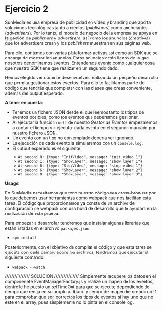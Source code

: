 # Ejercicio 2

SunMedia es una empresa de publicidad en vídeo y branding que aporta soluciones
tecnológicas tanto a medios (_publishers_) como anunciantes (_advertisers_). Por lo
tanto, el modelo de negocio de la empresa se apoya en la gestión de _publishers_
y _advertisers_, así como los anuncios (_creatives_) que los advertisers crean y
los _publishers_ muestran en sus páginas web.

Para ello, contamos con varias plataformas activas así como un SDK que se
encarga de mostrar los anuncios. Estos anuncios están llenos de lo que
nosotros denominamos eventos. Entendemos evento como cualquier cosa que
nuestro SDK tiene que realizar en un segundo dado.

Hemos elegido ver cómo te desenvuelves realizando un pequeño desarrollo que
permita gestionar estos eventos. Para ello te facilitamos parte del código que
tendrás que completar con las clases que creas conveniente, además del output
esperado.

**A tener en cuenta**:

- Tenemos un fichero JSON desde el que leemos tanto los tipos de eventos posibles,
  como los eventos que deberíamos gestionar.
- Al ejecutar la función `run()` de nuestro _Gestor de Eventos_ empezaremos a contar
  el tiempo y a ejecutar cada evento en el segundo marcado por nuestro fichero
  JSON.
- Un evento con un tipo no contemplado debería ser ignorado.
- La ejecución de cada evento la simularemos con un `console.log`.
- El output esperado es el siguiente:

```
    > At second 0: {type: "InitVideo", message: "init video 1"}
    > At second 1: {type: "ShowLayer", message: "show layer 1"}
    > At second 6: {type: "StopVideo", message: "stop video 1"}
    > At second 6: {type: "ShowLayer", message: "show layer 2"}
    > At second 8: {type: "ShowLayer", message: "show layer 3”}
```

**Usage**:

En SunMedia necesitamos que todo nuestro código sea cross-browser por lo que debemos usar herramientas como webpack que nos facilitan esta tarea. El código que proporcionamos ya consta de un archivo de configuración de webpack con una build de desarrollo que te ayudará en la realización de esta prueba.

Para empezar a desarrollar tendremos que instalar algunas librerías que están listadas en el archivo `packages.json`:

- `npm install`

Posteriormente, con el objetivo de compilar el código y que esta tarea se ejecute con cada cambio sobre los archivos, tendremos que ejecutar el siguiente comando:

- `webpack --watch`

////////////////
SOLUCION
////////////////
Simplemente recupere los datos en el componenete EventManagerFactory.js y realize un mapeo de los eventos, dentro le he puesto un setTimeOut para que se ejecute dependiendo del tiempo que tenga en su propio atributo. y dentro del mapeo he creado un if para comprobar que son correctos los tipos de eventos si hay uno que no este en el array, pues simplemente no lo pinta en el console log.
